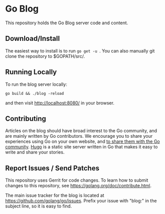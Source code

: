# Go Blog

This repository holds the Go Blog server code and content.

## Download/Install

The easiest way to install is to run `go get -u `. You can also
manually git clone the repository to $GOPATH/src/.

## Running Locally

To run the blog server locally:

```
go build && ./blog -reload
```

and then visit [http://localhost:8080/](http://localhost:8080) in your browser.

## Contributing

Articles on the blog should have broad interest to the Go community, and
are mainly written by Go contributors. We encourage you to share your
experiences using Go on your own website, and [to share them with the Go
community][community]. [Hugo][hugo] is a static site server written in Go that
makes it easy to write and share your stories.

[community]: https://golang.org/help/
[hugo]: https://gohugo.io/

## Report Issues / Send Patches

This repository uses Gerrit for code changes. To learn how to submit changes to
this repository, see https://golang.org/doc/contribute.html.

The main issue tracker for the blog is located at
https://github.com/golang/go/issues. Prefix your issue with "blog:" in the
subject line, so it is easy to find.
